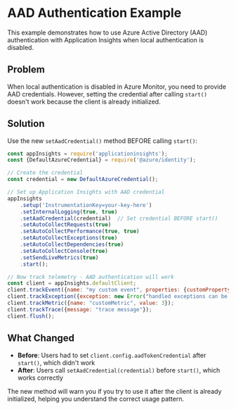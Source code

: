 # AAD Authentication Example

This example demonstrates how to use Azure Active Directory (AAD) authentication with Application Insights when local authentication is disabled.

## Problem

When local authentication is disabled in Azure Monitor, you need to provide AAD credentials. However, setting the credential after calling `start()` doesn't work because the client is already initialized.

## Solution

Use the new `setAadCredential()` method BEFORE calling `start()`:

```javascript
const appInsights = require('applicationinsights');
const {DefaultAzureCredential} = require('@azure/identity');

// Create the credential
const credential = new DefaultAzureCredential();

// Set up Application Insights with AAD credential
appInsights
    .setup('InstrumentationKey=your-key-here')
    .setInternalLogging(true, true)
    .setAadCredential(credential)  // Set credential BEFORE start()
    .setAutoCollectRequests(true)
    .setAutoCollectPerformance(true, true)
    .setAutoCollectExceptions(true)
    .setAutoCollectDependencies(true)
    .setAutoCollectConsole(true)
    .setSendLiveMetrics(true)
    .start();

// Now track telemetry - AAD authentication will work
const client = appInsights.defaultClient;
client.trackEvent({name: "my custom event", properties: {customProperty: "custom property value"}});
client.trackException({exception: new Error("handled exceptions can be logged with this method")});
client.trackMetric({name: "customMetric", value: 3});
client.trackTrace({message: "trace message"});
client.flush();
```

## What Changed

- **Before**: Users had to set `client.config.aadTokenCredential` after `start()`, which didn't work
- **After**: Users call `setAadCredential(credential)` before `start()`, which works correctly

The new method will warn you if you try to use it after the client is already initialized, helping you understand the correct usage pattern.